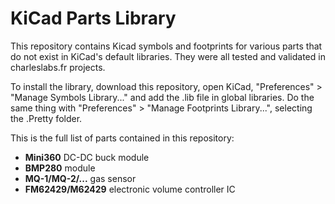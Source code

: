 # KiCad Parts Library

This repository contains Kicad symbols and footprints for various parts that do not exist in KiCad's default libraries. They were all tested and validated in charleslabs.fr projects.

To install the library, download this repository, open KiCad, "Preferences" > "Manage Symbols Library..." and add the .lib file in global libraries. Do the same thing with "Preferences" > "Manage Footprints Library...", selecting the .Pretty folder.

This is the full list of parts contained in this repository:
* **Mini360** DC-DC buck module
* **BMP280** module
* **MQ-1/MQ-2/...** gas sensor
* **FM62429/M62429** electronic volume controller IC